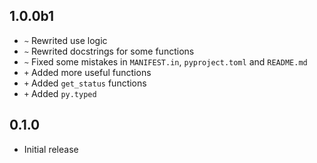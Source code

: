 ## 1.0.0b1
- ` ~ ` Rewrited use logic
- ` ~ ` Rewrited docstrings for some functions
- ` ~ ` Fixed some mistakes in `MANIFEST.in`, `pyproject.toml` and `README.md`
- ` + ` Added more useful functions
- ` + ` Added `get_status` functions
- ` + ` Added `py.typed`

## 0.1.0
- Initial release
